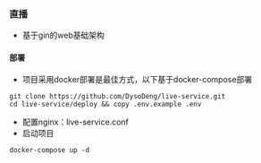 ### 直播

- 基于gin的web基础架构

#### 部署

- 项目采用docker部署是最佳方式，以下基于docker-compose部署
```
git clone https://github.com/DysoDeng/live-service.git
cd live-service/deploy && copy .env.example .env
```
- 配置nginx：live-service.conf
- 启动项目
```
docker-compose up -d
```
